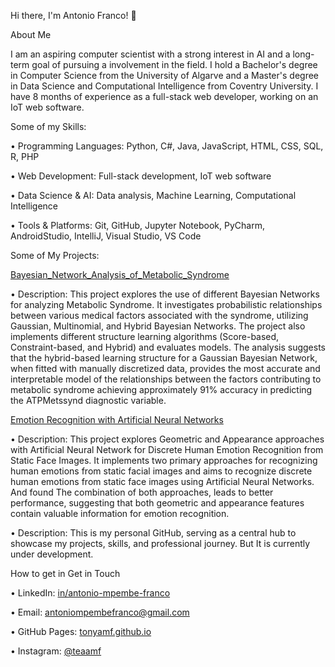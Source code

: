 Hi there, I'm Antonio Franco! 👋

About Me

I am an aspiring computer scientist with a strong interest in AI and a long-term goal of pursuing a involvement in the field. I hold a Bachelor's degree in Computer Science from the University of Algarve and a Master's degree in Data Science and Computational Intelligence from Coventry University. I have 8 months of experience as a full-stack web developer, working on an IoT web software.

Some of my Skills:

•
Programming Languages: Python, C#, Java, JavaScript, HTML, CSS, SQL, R, PHP

•
Web Development: Full-stack development, IoT web software

•
Data Science & AI: Data analysis, Machine Learning, Computational Intelligence

•
Tools & Platforms: Git, GitHub, Jupyter Notebook, PyCharm, AndroidStudio, IntelliJ, Visual Studio, VS Code


Some of My Projects:

[Bayesian_Network_Analysis_of_Metabolic_Syndrome](https://github.com/tonyamf/Bayesian_Network_Analysis_of_Metabolic_Syndrome)

•
Description: This project explores the use of different Bayesian Networks for analyzing Metabolic Syndrome. It investigates probabilistic relationships between various medical factors associated with the syndrome, utilizing Gaussian, Multinomial, and Hybrid Bayesian Networks. The project also implements different structure learning algorithms (Score-based, Constraint-based, and Hybrid) and evaluates models. The analysis suggests that the hybrid-based learning structure for a Gaussian Bayesian Network, when fitted with manually discretized data, provides the most accurate and interpretable model of the relationships between the factors contributing to metabolic syndrome achieving approximately 91% accuracy in predicting the ATPMetssynd diagnostic variable.

[Emotion Recognition with Artificial Neural Networks](https://github.com/tonyamf/Emotion_Recognition_with_Artificial_Neural_Networks)

•
Description: This project explores Geometric and Appearance approaches with Artificial Neural Network for Discrete Human Emotion Recognition from Static Face Images. It implements two primary approaches for recognizing human emotions from static facial images and aims to recognize discrete human emotions from static face images using Artificial Neural Networks. And found The combination of both approaches, leads to better performance, suggesting that both geometric and appearance features contain valuable information for emotion recognition.


•
Description: This is my personal GitHub, serving as a central hub to showcase my projects, skills, and professional journey. But It is currently under development.


How to get in Get in Touch

•
LinkedIn: [in/antonio-mpembe-franco](https://www.linkedin.com/in/antonio-mpembe-franco/)

•
Email: [antoniompembefranco@gmail.com](antoniompembefranco@gmail.com)

•
GitHub Pages: [tonyamf.github.io](tonyamf.github.io)

•
Instagram: [@teaamf](https://www.instagram.com/teaamf/)
